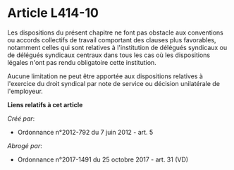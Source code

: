 # Article L414-10

Les dispositions du présent chapitre ne font pas obstacle aux conventions ou accords collectifs de travail comportant des
clauses plus favorables, notamment celles qui sont relatives à l'institution de délégués syndicaux ou de délégués syndicaux
centraux dans tous les cas où les dispositions légales n'ont pas rendu obligatoire cette institution. 

Aucune limitation ne peut être apportée aux dispositions relatives à l'exercice du droit syndical par note de service ou
décision unilatérale de l'employeur.

**Liens relatifs à cet article**

_Créé par_:

  - Ordonnance n°2012-792 du 7 juin 2012 - art. 5

_Abrogé par_:

  - Ordonnance n°2017-1491 du 25 octobre 2017 - art. 31 (VD)
